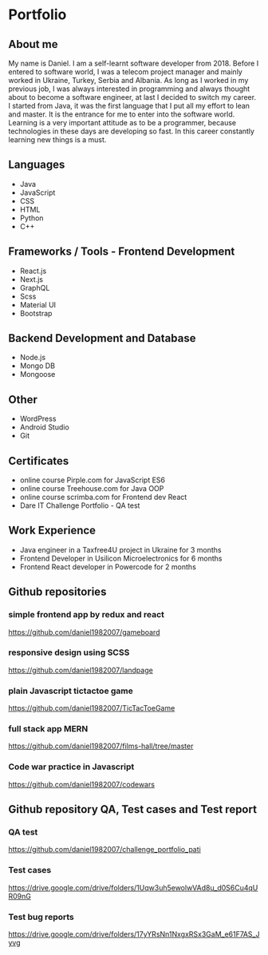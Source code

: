 # Portfolio

## About me
My name is Daniel. I am a self-learnt software developer from 2018. Before I entered to software world, I was a telecom project manager and mainly worked in Ukraine, Turkey, Serbia and Albania. As long as I worked in my previous job, I was always interested in programming and always thought about to become a software engineer, at last I decided to switch my career. I started from Java, it was the first language that I put all my effort to lean and master. It is the entrance for me to enter into the software world. Learning is a very important attitude as to be a programmer, because technologies in these days are developing so fast. In this career constantly learning new things is a must.

## Languages
* Java
* JavaScript
* CSS
* HTML
* Python
* C++

## Frameworks / Tools - Frontend Development
* React.js
* Next.js
* GraphQL
* Scss
* Material UI
* Bootstrap

## Backend Development and Database
* Node.js
* Mongo DB
* Mongoose

## Other
* WordPress
* Android Studio
* Git


## Certificates
* online course Pirple.com for JavaScript ES6
* online course Treehouse.com for Java OOP
* online course scrimba.com for Frontend dev React
* Dare IT Challenge Portfolio - QA test

## Work Experience
* Java engineer in a Taxfree4U project in Ukraine for 3 months
* Frontend Developer in Usilicon Microelectronics for 6 months
* Frontend React developer in Powercode for 2 months

## Github repositories
### simple frontend app by redux and react
https://github.com/daniel1982007/gameboard
### responsive design using SCSS
https://github.com/daniel1982007/landpage
### plain Javascript tictactoe game
https://github.com/daniel1982007/TicTacToeGame
### full stack app MERN
https://github.com/daniel1982007/films-hall/tree/master
### Code war practice in Javascript
https://github.com/daniel1982007/codewars

## Github repository QA, Test cases and Test report
### QA test
https://github.com/daniel1982007/challenge_portfolio_pati
### Test cases
https://drive.google.com/drive/folders/1Uqw3uh5ewolwVAd8u_d0S6Cu4qUR09nG
### Test bug reports
https://drive.google.com/drive/folders/17yYRsNn1NxgxRSx3GaM_e61F7AS_Jyvg




